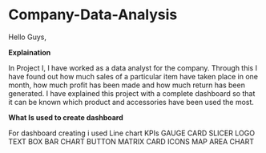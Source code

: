 # Company-Data-Analysis

Hello Guys,

**Explaination**

In Project I, I have worked as a data analyst for the company.
Through this I have found out how much sales of a particular item have taken place in one month, how much profit has been made and how much return has been generated.
I have explained this project with a complete dashboard so that it can be known which product and accessories have been used the most.

**What Is used to create dashboard**

For dashboard creating i used
Line chart
KPIs
GAUGE CARD
SLICER
LOGO
TEXT BOX
BAR CHART
BUTTON
MATRIX
CARD
ICONS
MAP
AREA CHART





